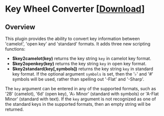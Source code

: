 # Key Wheel Converter \[[Download](https://github.com/rdswift/picard-plugins/raw/2.0_RDS_Plugins/plugins/keywheel_converter/keywheel_converter.zip)\]

## Overview

This plugin provides the ability to convert key information between 'camelot', 'open key' and 'standard' formats.
It adds three new scripting functions:

* **$key2camelot(key)** returns the key string `key` in camelot key format.
* **$key2openkey(key)** returns the key string `key` in open key format.
* **$key2standard(key\[,symbols\])** returns the key string `key` in standard key format.  If the optional argument `symbols` is set, then the '♭' and '#' symbols will be used, rather than spelling out '-Flat' and '-Sharp'.

The `key` argument can be entered in any of the supported formats, such as '2B' (camelot), '6d' (open key), 'A♭ Minor' (standard with symbols) or 'A-Flat Minor' (standard with text).  If the `key` argument is not recognized as one of the standard keys in the supported formats, then an empty string will be returned.

